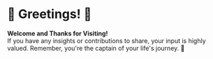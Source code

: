 

<!DOCTYPE html>
<html>

<body>

<h1>🌟 Greetings! 🌟</h1>
<p>
  <strong>Welcome and Thanks for Visiting!</strong><br>
  If you have any insights or contributions to share, your input is highly valued. Remember, you're the captain of your life's journey. 🚀
</p>

</body>

</html>
<!--
- **lewiskirori/lewiskirori** is a ✨ _special_ ✨ repository!
- 🔭 I’m currently working on ...
- 👯 I’m looking to collaborate on ...
- 🤔 I’m looking for help with ...
- 💬 Ask me about ...
- 📫 How to reach me: ...
- 😄 Pronouns: ...
- ⚡ Fun fact: ...
- Avant-garde || forward-looking || progressive || revolutionary || ...
- Allied: the company && affiliated || working together with && Skilled craftsmanship allied to advanced technology.
- SOftware ARchitect ASpirant.
- The Future and the Present.
-->                                                     
